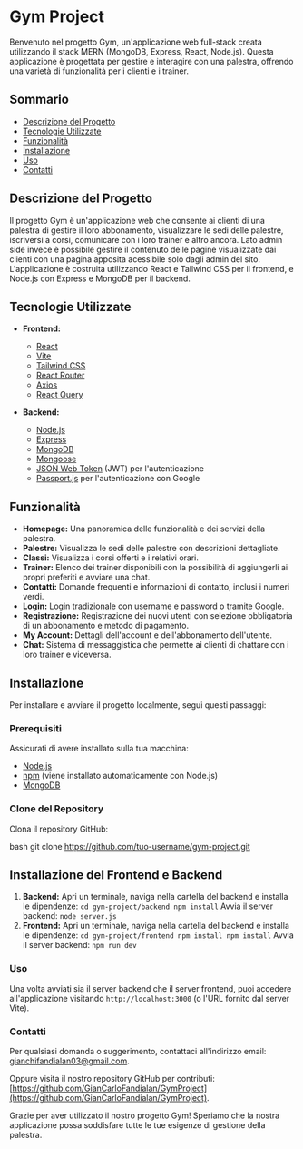 # Gym Project

Benvenuto nel progetto Gym, un'applicazione web full-stack creata utilizzando il stack MERN (MongoDB, Express, React, Node.js). Questa applicazione è progettata per gestire e interagire con una palestra, offrendo una varietà di funzionalità per i clienti e i trainer.

## Sommario

- [Descrizione del Progetto](#descrizione-del-progetto)
- [Tecnologie Utilizzate](#tecnologie-utilizzate)
- [Funzionalità](#funzionalità)
- [Installazione](#installazione)
- [Uso](#uso)
- [Contatti](#contatti)

## Descrizione del Progetto

Il progetto Gym è un'applicazione web che consente ai clienti di una palestra di gestire il loro abbonamento, visualizzare le sedi delle palestre, iscriversi a corsi, comunicare con i loro trainer e altro ancora.
Lato admin side invece è possibile gestire il contenuto delle pagine visualizzate dai clienti con una pagina apposita acessibile solo dagli admin del sito.
L'applicazione è costruita utilizzando React e Tailwind CSS per il frontend, e Node.js con Express e MongoDB per il backend.

## Tecnologie Utilizzate

- **Frontend:**

  - [React](https://reactjs.org/)
  - [Vite](https://vitejs.dev/)
  - [Tailwind CSS](https://tailwindcss.com/)
  - [React Router](https://reactrouter.com/)
  - [Axios](https://axios-http.com/)
  - [React Query](https://react-query.tanstack.com/)

- **Backend:**
  - [Node.js](https://nodejs.org/)
  - [Express](https://expressjs.com/)
  - [MongoDB](https://www.mongodb.com/)
  - [Mongoose](https://mongoosejs.com/)
  - [JSON Web Token](https://jwt.io/) (JWT) per l'autenticazione
  - [Passport.js](http://www.passportjs.org/) per l'autenticazione con Google

## Funzionalità

- **Homepage:** Una panoramica delle funzionalità e dei servizi della palestra.
- **Palestre:** Visualizza le sedi delle palestre con descrizioni dettagliate.
- **Classi:** Visualizza i corsi offerti e i relativi orari.
- **Trainer:** Elenco dei trainer disponibili con la possibilità di aggiungerli ai propri preferiti e avviare una chat.
- **Contatti:** Domande frequenti e informazioni di contatto, inclusi i numeri verdi.
- **Login:** Login tradizionale con username e password o tramite Google.
- **Registrazione:** Registrazione dei nuovi utenti con selezione obbligatoria di un abbonamento e metodo di pagamento.
- **My Account:** Dettagli dell'account e dell'abbonamento dell'utente.
- **Chat:** Sistema di messaggistica che permette ai clienti di chattare con i loro trainer e viceversa.

## Installazione

Per installare e avviare il progetto localmente, segui questi passaggi:

### Prerequisiti

Assicurati di avere installato sulla tua macchina:

- [Node.js](https://nodejs.org/)
- [npm](https://www.npmjs.com/) (viene installato automaticamente con Node.js)
- [MongoDB](https://www.mongodb.com/)

### Clone del Repository

Clona il repository GitHub:

bash
git clone https://github.com/tuo-username/gym-project.git

## Installazione del Frontend e Backend

1.  **Backend:**
    Apri un terminale, naviga nella cartella del backend e installa le dipendenze:
    `cd gym-project/backend
npm install`
    Avvia il server backend:
    `node server.js`
2.  **Frontend:**
    Apri un terminale, naviga nella cartella del backend e installa le dipendenze:
    `cd gym-project/frontend npm install
npm install`
    Avvia il server backend:
    `npm run dev`

### Uso

Una volta avviati sia il server backend che il server frontend, puoi accedere all'applicazione visitando `http://localhost:3000` (o l'URL fornito dal server Vite).

### Contatti

Per qualsiasi domanda o suggerimento, contattaci all'indirizzo email: gianchifandialan03@gmail.com.

Oppure visita il nostro repository GitHub per contributi: [https://github.com/GianCarloFandialan/GymProject](https://github.com/GianCarloFandialan/GymProject).

Grazie per aver utilizzato il nostro progetto Gym! Speriamo che la nostra applicazione possa soddisfare tutte le tue esigenze di gestione della palestra.

